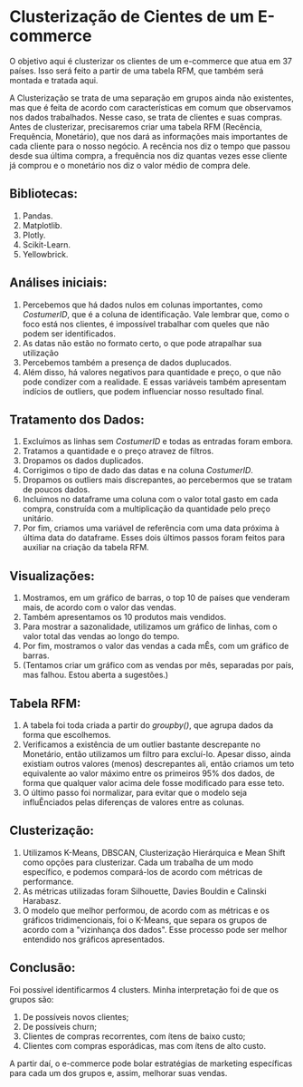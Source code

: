 # Clusterização de Cientes de um E-commerce

O objetivo aqui é clusterizar os clientes de um e-commerce que atua em 37 países. Isso será feito a partir de uma tabela RFM, que também será montada e tratada aqui.

A Clusterização se trata de uma separação em grupos ainda não existentes, mas que é feita de acordo com características em comum que observamos nos dados trabalhados. Nesse caso, se trata de clientes e suas compras. 
Antes de clusterizar, precisaremos criar uma tabela RFM (Recência, Frequência, Monetário), que nos dará as informações mais importantes de cada cliente para o nosso negócio. A recência nos diz o tempo que passou desde sua última compra, a frequência nos diz quantas vezes esse cliente já comprou e o monetário nos diz o valor médio de compra dele.

## Bibliotecas:
1. Pandas.
2. Matplotlib.
3. Plotly.
4. Scikit-Learn.
5. Yellowbrick.

## Análises iniciais:
1. Percebemos que há dados nulos em colunas importantes, como *CostumerID*, que é a coluna de identificação. Vale lembrar que, como o foco está nos clientes, é impossível trabalhar com queles que não podem ser identificados.
2. As datas não estão no formato certo, o que pode atrapalhar sua utilização
3. Percebemos também a presença de dados duplucados.
4. Além disso, há valores negativos para quantidade e preço, o que não pode condizer com a realidade. E essas variáveis também apresentam indícios de outliers, que podem influenciar nosso resultado final.

## Tratamento dos Dados:
1. Excluímos as linhas sem *CostumerID* e todas as entradas foram embora.
2. Tratamos a quantidade e o preço atravez de filtros.
3. Dropamos os dados duplicados.
4. Corrigimos o tipo de dado das datas e na coluna *CostumerID*.
5. Dropamos os outliers mais discrepantes, ao percebermos que se tratam de poucos dados.
6. Incluimos no dataframe uma coluna com o valor total gasto em cada compra, construída com a multiplicação da quantidade pelo preço unitário.
7. Por fim, criamos uma variável de referência com uma data próxima à última data do dataframe.
Esses dois últimos passos foram feitos para auxiliar na criação da tabela RFM.

## Visualizações:
1. Mostramos, em um gráfico de barras, o top 10 de países que venderam mais, de acordo com o valor das vendas.
2. Também apresentamos os 10 produtos mais vendidos.
3. Para mostrar a sazonalidade, utilizamos um gráfico de linhas, com o valor total das vendas ao longo do tempo.
4. Por fim, mostramos o valor das vendas a cada mÊs, com um gráfico de barras.
5. (Tentamos criar um gráfico com as vendas por mês, separadas por país, mas falhou. Estou aberta a sugestões.)

## Tabela RFM:
1. A tabela foi toda criada a partir do *groupby()*, que agrupa dados da forma que escolhemos.
2. Verificamos a existência de um outlier bastante descrepante no Monetário, então utilizamos um filtro para excluí-lo. Apesar disso, ainda existiam outros valores (menos) descrepantes ali, então criamos um teto equivalente ao valor máximo entre os primeiros 95% dos dados, de forma que qualquer valor acima dele fosse modificado para esse teto.
3. O último passo foi normalizar, para evitar que o modelo seja influÊnciados pelas diferenças de valores entre as colunas.

## Clusterização:
1. Utilizamos K-Means, DBSCAN, Clusterização Hierárquica e Mean Shift como opções para clusterizar. Cada um trabalha de um modo específico, e podemos compará-los de acordo com métricas de performance.
2. As métricas utilizadas foram Silhouette, Davies Bouldin e Calinski Harabasz.
3. O modelo que melhor performou, de acordo com as métricas e os gráficos tridimencionais, foi o K-Means, que separa os grupos de acordo com a "vizinhança dos dados". Esse processo pode ser melhor entendido nos gráficos apresentados.

## Conclusão:
Foi possível identificarmos 4 clusters. Minha interpretação foi de que os grupos são:
1. De possíveis novos clientes;
2. De possíveis churn;
3. Clientes de compras recorrentes, com ítens de baixo custo;
4. Clientes com compras esporádicas, mas com ítens de alto custo.

A partir daí, o e-commerce pode bolar estratégias de marketing específicas para cada um dos grupos e, assim, melhorar suas vendas.

